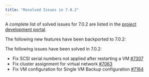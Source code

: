 ```yaml
---
title: "Resolved Issues in 7.0.2"
---
```


<a id="resolved-issues-702"></a>

<!--# Resolved Issues 7.0.2 -->

A complete list of solved issues for 7.0.2 are listed in the [project development portal](https://github.com/OpenNebula/one/milestone/86).

The following new features have been backported to 7.0.2:


The following issues have been solved in 7.0.2:

- Fix SCSI serial numbers not applied after restarting a VM [#7307](https://github.com/OpenNebula/one/issues/7307)
- Fix cluster assignment for virtual network [#7063](https://github.com/OpenNebula/one/issues/7063)
- Fix VM configuration for Single VM Backup configuration [#7164](https://github.com/OpenNebula/one/issues/7164)